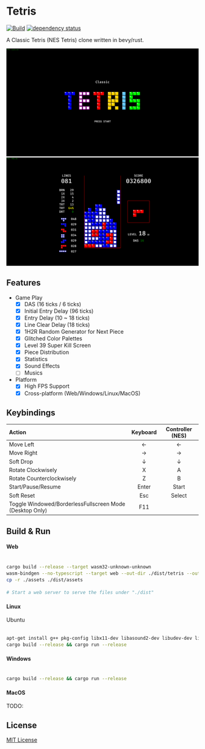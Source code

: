 # Tetris

[![Build](https://github.com/Ramirisu/tetris/actions/workflows/build.yml/badge.svg)](https://github.com/Ramirisu/tetris/actions/workflows/build.yml)
[![dependency status](https://deps.rs/repo/github/Ramirisu/tetris/status.svg)](https://deps.rs/repo/github/Ramirisu/tetris)

A Classic Tetris (NES Tetris) clone written in bevy/rust.

![splash](https://github.com/Ramirisu/tetris/blob/main/docs/splash.png) ![game_play](https://github.com/Ramirisu/tetris/blob/main/docs/game_play.png)

## Features

- Game Play
  - [x] DAS (16 ticks / 6 ticks)
  - [x] Initial Entry Delay (96 ticks)
  - [x] Entry Delay (10 ~ 18 ticks)
  - [x] Line Clear Delay (18 ticks)
  - [x] 1H2R Random Generator for Next Piece
  - [X] Glitched Color Palettes
  - [x] Level 39 Super Kill Screen
  - [x] Piece Distribution
  - [x] Statistics
  - [x] Sound Effects
  - [ ] Musics

- Platform
  - [x] High FPS Support
  - [x] Cross-platform (Web/Windows/Linux/MacOS)

## Keybindings

| Action                                                   | Keyboard | Controller (NES) |
| :------------------------------------------------------- | :------: | :--------------: |
| Move Left                                                |    ←     |        ←         |
| Move Right                                               |    →     |        →         |
| Soft Drop                                                |    ↓     |        ↓         |
| Rotate Clockwisely                                       |    X     |        A         |
| Rotate Counterclockwisely                                |    Z     |        B         |
| Start/Pause/Resume                                       |  Enter   |      Start       |
| Soft Reset                                               |   Esc    |      Select      |
| Toggle Windowed/BorderlessFullscreen Mode (Desktop Only) |   F11    |                  |

## Build & Run

#### Web

```sh

cargo build --release --target wasm32-unknown-unknown
wasm-bindgen --no-typescript --target web --out-dir ./dist/tetris --out-name "tetris" ./target/wasm32-unknown-unknown/release/tetris.wasm
cp -r ./assets ./dist/assets

# Start a web server to serve the files under "./dist"

```

#### Linux

Ubuntu

```sh

apt-get install g++ pkg-config libx11-dev libasound2-dev libudev-dev libxkbcommon-x11-0
cargo build --release && cargo run --release

```

#### Windows

```sh

cargo build --release && cargo run --release

```

#### MacOS

TODO:

## License

[MIT License](https://opensource.org/license/MIT)
